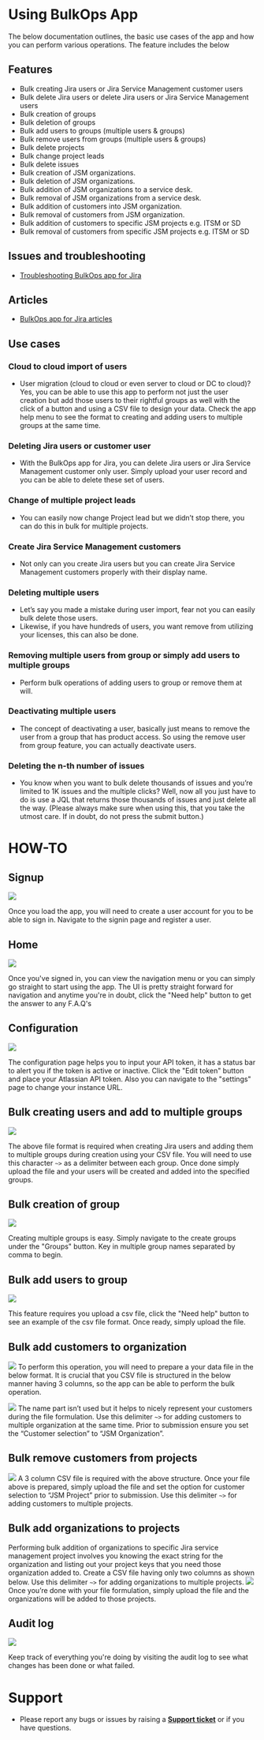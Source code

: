 # Using BulkOps App
The below documentation outlines, the basic use cases of the app and how you can perform various operations. The feature includes the below

## Features
* Bulk creating Jira users or Jira Service Management customer users
* Bulk delete Jira users or delete Jira users or Jira Service Management users
* Bulk creation of groups
* Bulk deletion of groups
* Bulk add users to groups (multiple users & groups)
* Bulk remove users from groups (multiple users & groups)
* Bulk delete projects
* Bulk change project leads
* Bulk delete issues 
* Bulk creation of JSM organizations.
* Bulk deletion of JSM organizations.
* Bulk addition of JSM organizations to a service desk.
* Bulk removal of JSM organizations from a service desk.
* Bulk addition of customers into JSM organization.
* Bulk removal of customers from JSM organization.
* Bulk addition of customers to specific JSM projects e.g. ITSM or SD
* Bulk removal of customers from specific JSM projects e.g. ITSM or SD

## Issues and troubleshooting
* [Troubleshooting BulkOps app for Jira](https://github.com/princenyeche/BOP/wiki/Troubleshooting-BulkOps-app-for-Jira)

## Articles 
* [BulkOps app for Jira articles](https://github.com/princenyeche/BOP/wiki/Articles-on-BulkOps-app-for-Jira)

## Use cases
### Cloud to cloud import of users
* User migration (cloud to cloud or even server to cloud or DC to cloud)? Yes, you can be able to use this app to perform not just the user creation but add those users to their rightful groups as well with the click of a button and using a CSV file to design your data. Check the app help menu to see the format to creating and adding users to multiple groups at the same time.

### Deleting Jira users or customer user
* With the BulkOps app for Jira, you can delete Jira users or Jira Service Management customer only user. Simply upload your user record and you can be able to delete these set of users.

### Change of multiple project leads
* You can easily now change Project lead but we didn’t stop there, you can do this in bulk for multiple projects.

### Create Jira Service Management customers
* Not only can you create Jira users but you can create Jira Service Management customers properly with their display name.

### Deleting multiple users
* Let’s say you made a mistake during user import, fear not you can easily bulk delete those users.
* Likewise, if you have hundreds of users, you want remove from utilizing your licenses, this can also be done.

### Removing multiple users from group or simply add users to multiple groups
* Perform bulk operations of adding users to group or remove them at will.

### Deactivating multiple users
* The concept of deactivating a user, basically just means to remove the user from a group that has product access. So using the remove user from group feature, you can actually deactivate users.

### Deleting the n-th number of issues
* You know when you want to bulk delete thousands of issues and you’re limited to 1K issues and the multiple clicks? Well, now all you just have to do is use a JQL that returns those thousands of issues and just delete all the way. (Please always make sure when using this, that you take the utmost care. If in doubt, do not press the submit button.)


# HOW-TO
## Signup
![](https://github.com/princenyeche/BOP/blob/master/img/signup.png)

Once you load the app, you will need to create a user account for you to be able to sign in. Navigate to the signin page and register a user.

## Home 
![](https://github.com/princenyeche/BOP/blob/master/img/home_screen.png)

Once you've signed in, you can view the navigation menu or you can simply go straight to start using the app. The UI is pretty straight forward for navigation and anytime you're in doubt, click the "Need help" button to get the answer to any F.A.Q's

## Configuration
![](https://github.com/princenyeche/BOP/blob/master/img/config_screen.png)

The configuration page helps you to input your API token, it has a status bar to alert you if the token is active or inactive. Click the "Edit token" button and place your Atlassian API token. Also you can navigate to the "settings" page to change your instance URL.

## Bulk creating users and add to multiple groups
![](https://github.com/princenyeche/BOP/blob/master/img/create_add_group.png)

The above file format is required when creating Jira users and adding them to multiple groups during creation using your CSV file. You will need to use this character `~>` as a delimiter between each group. Once done simply upload the file and your users will be created and added into the specified groups.

## Bulk creation of group
![](https://github.com/princenyeche/BOP/blob/master/img/bulk_create_groups.png)

Creating multiple groups is easy. Simply navigate to the create groups under the "Groups" button. Key in multiple group names separated by comma to begin.

## Bulk add users to group
![](https://github.com/princenyeche/BOP/blob/master/img/bulk_add_users_to_groups.png)

This feature requires you upload a csv file, click the "Need help" button to see an example of the csv file format. Once ready, simply upload the file.

## Bulk add customers to organization
![](https://github.com/princenyeche/BOP/blob/master/img/add-customers.png)
To perform this operation, you will need to prepare a your data file in the below format. It is crucial that you CSV file is structured in the below manner having 3 columns, so the app can be able to perform the bulk operation. 

![](https://github.com/princenyeche/BOP/blob/master/img/customer_organization.png)
The name part isn’t used but it helps to nicely represent your customers during the file formulation. Use this delimiter `~>` for adding customers to multiple organization at the same time. Prior to submission ensure you set the “Customer selection” to “JSM Organization”.

## Bulk remove customers from projects
![](https://github.com/princenyeche/BOP/blob/master/img/customer_project.png)
A 3 column CSV file is required with the above structure. Once your file above is prepared, simply upload the file and set the option for customer selection to “JSM Project” prior to submission. Use this delimiter `~>` for adding customers to multiple projects.

## Bulk add organizations to projects
Performing bulk addition of organizations to specific Jira service management project involves you knowing the exact string for the organization and listing out your project keys that you need those organization added to. Create a CSV file having only two columns as shown below. Use this delimiter `~>` for adding organizations to multiple projects.
![](https://github.com/princenyeche/BOP/blob/master/img/organization_project.png)
Once you’re done with your file formulation, simply upload the file and the organizations will be added to those projects. 

## Audit log
![](https://github.com/princenyeche/BOP/blob/master/img/audit_log.png)

Keep track of everything you're doing by visiting the audit log to see what changes has been done or what failed.


# Support
* Please report any bugs or issues by raising a **[Support ticket](https://elfapp.website/support)** or if you have questions.
